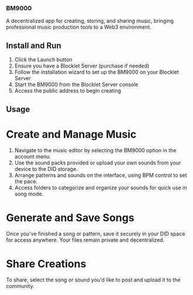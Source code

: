 ### BM9000

A decentralized app for creating, storing, and sharing music, bringing professional music production tools to a Web3 environment.


## Install and Run

1. Click the Launch button
2. Ensure you have a Blocklet Server (purchase if needed)
3. Follow the installation wizard to set up the BM9000 on your Blocklet Server
4. Start the BM9000 from the Blocklet Server console
5. Access the public address to begin creating


## Usage

# Create and Manage Music

1. Navigate to the music editor by selecting the BM9000 option in the account menu.
2. Use the sound packs provided or upload your own sounds from your device to the DID storage.
3. Arrange patterns and sounds on the interface, using BPM control to set the pace.
4. Access folders to categorize and organize your sounds for quick use in song mode.

# Generate and Save Songs
Once you've finished a song or pattern, save it securely in your DID space for access anywhere. Your files remain private and decentralized.

# Share Creations
To share, select the song or sound you'd like to post and upload it to the community.